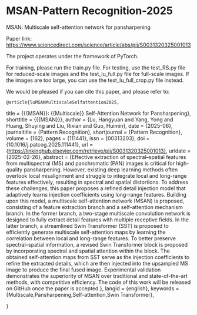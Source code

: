 # MSAN-Pattern Recognition-2025

 MSAN: Multiscale self-attention network for pansharpening
 
Paper link: https://www.sciencedirect.com/science/article/abs/pii/S0031320325001013

The project operates under the framework of PyTorch.

For training, please run the train.py file. For testing, use the test_RS.py file for reduced-scale images and the test_lu_full.py file for full-scale images. If the images are too large, you can use the test_lu_full_crop.py file instead.

We would be pleased if you can cite this paper, and please refer to:

    @article{luMSANMultiscaleSelfattention2025,
  title = {{{MSAN}}: {{Multiscale}} Self-Attention Network for Pansharpening},
  shorttitle = {{{MSAN}}},
  author = {Lu, Hangyuan and Yang, Yong and Huang, Shuying and Liu, Rixian and Guo, Huimin},
  date = {2025-06},
  journaltitle = {Pattern Recognition},
  shortjournal = {Pattern Recognition},
  volume = {162},
  pages = {111441},
  issn = {00313203},
  doi = {10.1016/j.patcog.2025.111441},
  url = {https://linkinghub.elsevier.com/retrieve/pii/S0031320325001013},
  urldate = {2025-02-26},
  abstract = {Effective extraction of spectral–spatial features from multispectral (MS) and panchromatic (PAN) images is critical for high-quality pansharpening. However, existing deep learning methods often overlook local misalignment and struggle to integrate local and long-range features effectively, resulting in spectral and spatial distortions. To address these challenges, this paper proposes a refined detail injection model that adaptively learns injection coefficients using long-range features. Building upon this model, a multiscale self-attention network (MSAN) is proposed, consisting of a feature extraction branch and a self-attention mechanism branch. In the former branch, a two-stage multiscale convolution network is designed to fully extract detail features with multiple receptive fields. In the latter branch, a streamlined Swin Transformer (SST) is proposed to efficiently generate multiscale self-attention maps by learning the correlation between local and long-range features. To better preserve spectral–spatial information, a revised Swin Transformer block is proposed by incorporating spectral and spatial attention within the block. The obtained self-attention maps from SST serve as the injection coefficients to refine the extracted details, which are then injected into the upsampled MS image to produce the final fused image. Experimental validation demonstrates the superiority of MSAN over traditional and state-of-the-art methods, with competitive efficiency. The code of this work will be released on GitHub once the paper is accepted.},
  langid = {english},
  keywords = {Multiscale,Pansharpening,Self-attention,Swin Transformer},

}


